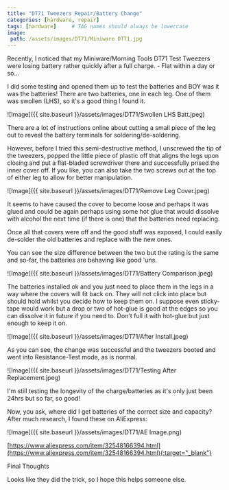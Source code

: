 ```yaml
---
title: "DT71 Tweezers Repair/Battery Change"
categories: [hardware, repair]
tags: [hardware]     # TAG names should always be lowercase
image:
 path: /assets/images/DT71/Miniware DT71.jpg
---
```


Recently, I noticed that my Miniware/Morning Tools DT71 Test Tweezers were losing battery rather quickly after a full charge. - Flat within a day or so...

I did some testing and opened them up to test the batteries and BOY was it was the batteries!
There are two batteries, one in each leg.
One of them was swollen (LHS), so it's a good thing I found it.

![Image]({{ site.baseurl }}/assets/images/DT71/Swollen LHS Batt.jpeg)

There are a lot of instructions online about cutting a small piece of the leg out to reveal the battery terminals for soldering/de-soldering.

However, before I tried this semi-destructive method, I unscrewed the tip of the tweezers, popped the little piece of plastic off that aligns the legs upon closing and put a flat-bladed screwdriver there and successfully prised the inner cover off. If you like, you can also take the two screws out at the top of either leg to allow for better manipulation.

![Image]({{ site.baseurl }}/assets/images/DT71/Remove Leg Cover.jpeg)

It seems to have caused the cover to become loose and perhaps it was glued and could be again perhaps using some hot glue that would dissolve with alcohol the next time (if there is one) that the batteries need replacing.

Once all that covers were off and the good stuff was exposed, I could easily de-solder the old batteries and replace with the new ones.

You can see the size difference between the two but the rating is the same and so-far, the batteries are behaving like good 'uns.

![Image]({{ site.baseurl }}/assets/images/DT71/Battery Comparison.jpeg)

The batteries installed ok and you just need to place them in the legs in a way where the covers will fit back on. They will not click into place but should hold whilst you decide how to keep them on. I suppose even sticky-tape would work but a drop or two of hot-glue is good at the edges so you can dissolve it in future if you need to. Don't full it with hot-glue but just enough to keep it on.

![Image]({{ site.baseurl }}/assets/images/DT71/After Install.jpeg)

As you can see, the change was successful and the tweezers booted and went into Resistance-Test mode, as is normal.

![Image]({{ site.baseurl }}/assets/images/DT71/Testing After Replacement.jpeg)

I'm still testing the longevity of the charge/batteries as it's only just been 24hrs but so far, so good!

Now, you ask, where did I get batteries of the correct size and capacity?
After much research, I found these on AliExpress:

![Image]({{ site.baseurl }}/assets/images/DT71/AE Image.png)

[https://www.aliexpress.com/item/32548166394.html](https://www.aliexpress.com/item/32548166394.html){:target="_blank"}

Final Thoughts

Looks like they did the trick, so I hope this helps someone else.
